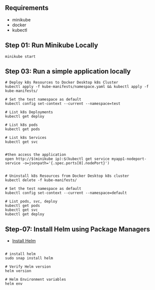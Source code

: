 ## Requirements
* minikube
* docker
* kubectl

## Step 01: Run Minikube Locally
```t
minikube start
```


## Step 03: Run a simple application locally
```t
# Deploy k8s Resources to Docker Desktop k8s Cluster
kubectl apply -f kube-manifests/namespace.yaml && kubectl apply -f kube-manifests/

# Set the test namespace as default
kubectl config set-context --current --namespace=test

# List k8s Deployments
kubectl get deploy

# List k8s pods
kubectl get pods

# List k8s Services
kubectl get svc


#then access the application
open http://$(minikube ip):$(kubectl get service myapp1-nodeport-service -o=jsonpath='{.spec.ports[0].nodePort}')


# Uninstall k8s Resources from Docker Desktop k8s cluster
kubectl delete -f kube-manifests/

# Set the test namespace as default
kubectl config set-context --current --namespace=default

# List pods, svc, deploy
kubectl get pods
kubectl get svc
kubectl get deploy
```

## Step-07: Install Helm using Package Managers
- [Install Helm](https://helm.sh/docs/intro/install/)
```t

# install helm
sudo snap install helm

# Verify Helm version
helm version

# Helm Environment variables
helm env
```